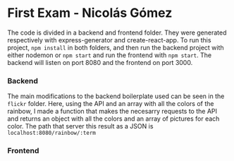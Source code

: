 # First Exam - Nicolás Gómez
The code is divided in a backend and frontend folder. They were generated respectively with express-generator and create-react-app.
To run this project, `npm install` in both folders, and then run the backend project with either nodemon or `npm start` and run the frontend with `npm start`. The backend will listen on port 8080 and the frontend on port 3000.
### Backend
The main modifications to the backend boilerplate used can be seen in the `flickr` folder. Here, using the API and an array with all the colors of the rainbow, I made a function that makes the necesarry requests to the API and returns an object with all the colors and an array of pictures for each color. The path that server this result as a JSON is `localhost:8080/rainbow/:term`
### Frontend
